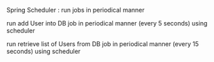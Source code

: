 Spring Scheduler : run jobs in periodical manner

run add User into DB job in periodical manner (every 5 seconds) using scheduler

run retrieve list of Users from DB job in periodical manner (every 15 seconds) using scheduler


